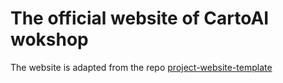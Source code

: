 # The official website of CartoAI wokshop
The website is adapted from the repo [project-website-template](https://github.com/yenchiah/project-website-template.git)
